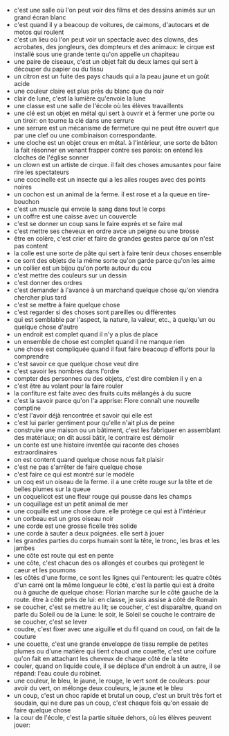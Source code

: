 - c'est une salle où l'on peut voir des films et des dessins animés sur un grand écran blanc
- c'est quand il y a beacoup de voitures, de caimons, d'autocars et de motos qui roulent
- c'est un lieu où l'on peut voir un spectacle avec des clowns, des acrobates, des jongleurs, des dompteurs et des animaux: le cirque est installé sous une grande tente qu'on appelle un chapiteau
- une paire de ciseaux, c'est un objet fait du deux lames qui sert à découper du papier ou du tissu
- un citron est un fuite des pays chauds qui a la peau jaune et un goût acide
- une couleur claire est plus près du blanc que du noir
- clair de lune, c'est la lumière qu'envoie la lune
- une classe est une salle de l'école où les élèves travaillents
- une clé est un objet en métal qui sert à ouvrir et à fermer une porte ou un tiroir: on tourne la clé dans une serrure
- une serrure est un mécanisme de fermeture qui ne peut être ouvert que par une clef ou une combinaison correspondante.
- une cloche est un objet creux en métal. à l'intérieur, une sorte de bâton la fait résonner en venant frapper contre ses parois: on entend les cloches de l'église sonner
- un clown est un artiste de cirque. il fait des choses amusantes pour faire rire les spectateurs
- une coccinelle est un insecte qui a les ailes rouges avec des points noires
- un cochon est un animal de la ferme. il est rose et a la queue en tire-bouchon
- c'est un muscle qui envoie la sang dans tout le corps
- un coffre est une caisse avec un couvercle
- c'est se donner un coup sans le faire exprès et se faire mal
- c'est mettre ses cheveux en ordre avce un peigne ou une brosse
- être en colère, c'est crier et faire de grandes gestes parce qu'on n'est pas content
- la colle est une sorte de pâte qui sert à faire tenir deux choses ensemble
- ce sont des objets de la même sorte qu'on garde parce qu'on les aime
- un collier est un bijou qu'on porte autour du cou
- c'est mettre des couleurs sur un dessin
- c'est donner des ordres
- c'est demander à l'avance à un marchand quelque chose qu'on viendra chercher plus tard
- c'est se mettre à faire quelque chose
- c'est regarder si des choses sont pareilles ou différentes
- qui est semblable par l'aspect, la nature, la valeur, etc., à quelqu'un ou quelque chose d'autre
- un endroit est complet quand il n'y a plus de place
- un ensemble de chose est complet quand il ne manque rien
- une chose est compliquée quand il faut faire beacoup d'efforts pour la comprendre
- c'est savoir ce que quelque chose veut dire
- c'est savoir les nombres dans l'ordre
- compter des personnes ou des objets, c'est dire combien il y en a
- c'est être au volant pour la faire rouler
- la confiture est faite avec des fruits cuits mélangés à du sucre
- c'est la savoir parce qu'on l'a apprise: Flore connaît une nouvelle comptine
- c'est l'avoir déjà rencontrée et savoir qui elle est
- c'est lui parler gentiment pour qu'elle n'ait plus de peine
- construire une maison ou un bâtiment, c'est les fabriquer en assemblant des matériaux; on dit aussi bâtir, le contraire est démolir
- un conte est une histoire inventée qui raconte des choses extraordinaires
- on est content quand quelque chose nous fait plaisir
- c'est ne pas s'arrêter de faire quelque chose
- c'est faire ce qui est montré sur le modèle
- un coq est un oiseau de la ferme. il a une crête rouge sur la tête et de belles plumes sur la queue
- un coquelicot est une fleur rouge qui pousse dans les champs
- un coquillage est un petit animal de mer
- une coquille est une chose dure. elle protège ce qui est à l'intérieur
- un corbeau est un gros oiseau noir
- une corde est une grosse ficelle très solide
- une corde à sauter a deux poignées. elle sert à jouer
- les grandes parties du corps humain sont la tête, le tronc, les bras et les jambes
- une côte est route qui est en pente
- une côte, c'est chacun des os allongés et courbes qui protègent le caeur et les poumons
- les côtés d'une forme, ce sont les lignes qui l'entourent: les quatre côtés d'un carré ont la même longueur
  le côté, c'est la partie qui est à droite ou à gauche de quelque chose: Florian marche sur le côté gauche de la route.
  être à côté près de lui: en classe, je suis assise à côté de Romain
- se coucher, c'est se mettre au lit;
  se coucher, c'est disparaître, quand on parle du Soleil ou de la Lune: le soir, le Soleil se couche
  le contraire de se coucher, c'est se lever
- coudre, c'est fixer avec une aiguille et du fil
  quand on coud, on fait de la couture
- une couette, c'est une grande enveloppe de tissu remplie de petites plumes ou d'une matière qui tient chaud
  une couette, c'est une coifure qu'on fait en attachant les cheveux de chaque côté de la tête
- couler, quand on liquide coule, il se déplace d'un endroit à un autre, il se répand: l'eau coule du robinet.
- une couleur, le bleu, le jaune, le rouge, le vert sont de couleurs: pour avoir du vert, on mélonge deux couleurs, le jaune et le bleu
- un coup, c'est un choc rapide et brutal
  un coup, c'est un bruit très fort et soudain, qui ne dure pas
  un coup, c'est chaque fois qu'on essaie de faire quelque chose
- la cour de l'école, c'est la partie située dehors, où les élèves peuvent jouer:
